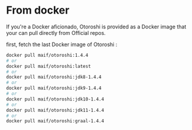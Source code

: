 # From docker

If you're a Docker aficionado, Otoroshi is provided as a Docker image that your can pull directly from Official repos.

first, fetch the last Docker image of Otoroshi :

```sh
docker pull maif/otoroshi:1.4.4
# or 
docker pull maif/otoroshi:latest
# or 
docker pull maif/otoroshi:jdk8-1.4.4
# or 
docker pull maif/otoroshi:jdk9-1.4.4
# or 
docker pull maif/otoroshi:jdk10-1.4.4
# or 
docker pull maif/otoroshi:jdk11-1.4.4
# or 
docker pull maif/otoroshi:graal-1.4.4
```